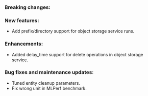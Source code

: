 ### Breaking changes:

### New features:

-   Add prefix/directory support for object storage service runs.

### Enhancements:

-   Added delay_time support for delete operations in object storage service.

### Bug fixes and maintenance updates:

-   Tuned entity cleanup parameters.
-   Fix wrong unit in MLPerf benchmark.
